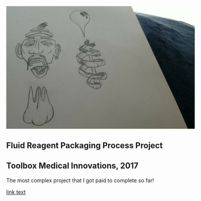 <!-- Packaging Process -->
<section class="spotlight">
  <div class="image"><img src="images/sketch.jpg" alt="" /></div><div class="content">
    <h1>Fluid Reagent Packaging Process Project</h1>
    <h2>Toolbox Medical Innovations, 2017</h2>
    <p>The most complex project that I got paid to complete so far!</p>
    <a href="url">link text</a>
  </div>
</section>
